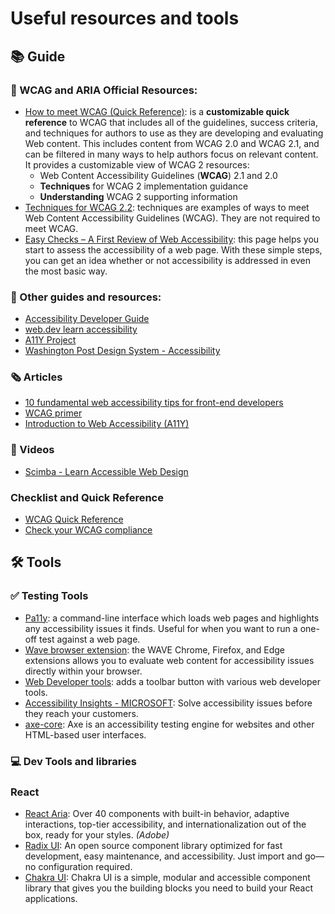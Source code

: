 # Useful resources and tools

## 📚 Guide

### 📖 WCAG and ARIA Official Resources:
- [How to meet WCAG (Quick Reference)](https://www.w3.org/WAI/WCAG22/quickref/): is a **customizable quick reference** to WCAG that includes all of the guidelines, success criteria, and techniques for authors to use as they are developing and evaluating Web content. This includes content from WCAG 2.0 and WCAG 2.1, and can be filtered in many ways to help authors focus on relevant content. It provides a customizable view of WCAG 2 resources:
  - Web Content Accessibility Guidelines (**WCAG**) 2.1 and 2.0
  - **Techniques** for WCAG 2 implementation guidance
  - **Understanding** WCAG 2 supporting information
- [Techniques for WCAG 2.2](https://www.w3.org/WAI/WCAG22/Techniques/): techniques are examples of ways to meet Web Content Accessibility Guidelines (WCAG). They are not required to meet WCAG.
- [Easy Checks – A First Review of Web Accessibility](https://www.w3.org/WAI/test-evaluate/preliminary/): this page helps you start to assess the accessibility of a web page. With these simple steps, you can get an idea whether or not accessibility is addressed in even the most basic way.


### 📓 Other guides and resources:
- [Accessibility Developer Guide](https://www.accessibility-developer-guide.com/)
- [web.dev learn accessibility](https://web.dev/learn/accessibility)
- [A11Y Project](https://www.a11yproject.com/resources/)
- [Washington Post Design System - Accessibility](https://build.washingtonpost.com/resources/accessibility)

### 🗞️ Articles
- [10 fundamental web accessibility tips for front-end developers](https://www.frontendmentor.io/articles/10-fundamental-web-accessibility-tips-for-frontend-developers-rUurADGxCt)
- [WCAG primer](https://tetralogical.com/blog/2020/04/10/wcag-primer/)
- [Introduction to Web Accessibility (A11Y)](https://unicorn-utterances.com/posts/intro-to-web-accessibility)

### 🎥 Videos
- [Scimba - Learn Accessible Web Design](https://scrimba.com/learn/accessibility)

### Checklist and Quick Reference
- [WCAG Quick Reference](https://www.w3.org/WAI/WCAG22/quickref/)
- [Check your WCAG compliance](https://www.a11yproject.com/checklist/)

## 🛠️ Tools

### ✅ Testing Tools
- [Pa11y](https://pa11y.org/): a command-line interface which loads web pages and highlights any accessibility issues it finds. Useful for when you want to run a one-off test against a web page.
- [Wave browser extension](https://wave.webaim.org/extension/): the WAVE Chrome, Firefox, and Edge extensions allows you to evaluate web content for accessibility issues directly within your browser.
- [Web Developer tools](https://chromewebstore.google.com/detail/web-developer/bfbameneiokkgbdmiekhjnmfkcnldhhm): adds a toolbar button with various web developer tools.
- [Accessibility Insights - MICROSOFT](https://accessibilityinsights.io/): Solve accessibility issues before they reach your customers.
- [axe-core](https://github.com/dequelabs/axe-core): Axe is an accessibility testing engine for websites and other HTML-based user interfaces. 

### 💻 Dev Tools and libraries

### React
- [React Aria](https://react-spectrum.adobe.com/react-aria/): Over 40 components with built-in behavior, adaptive interactions, top-tier accessibility, and internationalization out of the box, ready for your styles.  *(Adobe)*
- [Radix UI](https://www.radix-ui.com/): An open source component library optimized for fast development, easy maintenance, and accessibility. Just import and go—no configuration required.
- [Chakra UI](https://chakra-ui.com/): Chakra UI is a simple, modular and accessible component library that gives you the building blocks you need to build your React applications.
